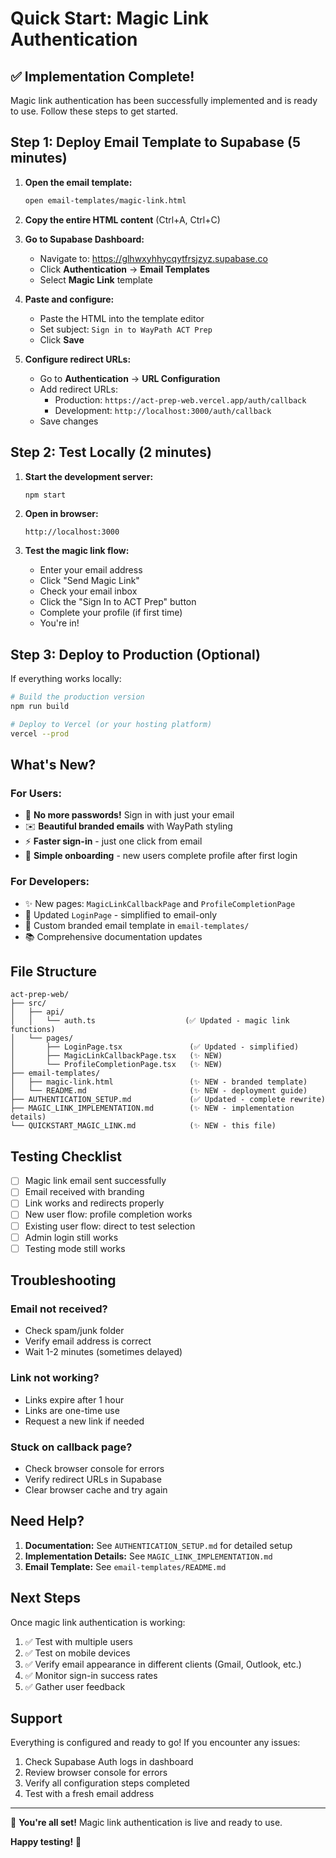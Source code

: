 # Quick Start: Magic Link Authentication

## ✅ Implementation Complete!

Magic link authentication has been successfully implemented and is ready to use. Follow these steps to get started.

## Step 1: Deploy Email Template to Supabase (5 minutes)

1. **Open the email template:**
   ```bash
   open email-templates/magic-link.html
   ```
   
2. **Copy the entire HTML content** (Ctrl+A, Ctrl+C)

3. **Go to Supabase Dashboard:**
   - Navigate to: https://glhwxyhhycqytfrsjzyz.supabase.co
   - Click **Authentication** → **Email Templates**
   - Select **Magic Link** template

4. **Paste and configure:**
   - Paste the HTML into the template editor
   - Set subject: `Sign in to WayPath ACT Prep`
   - Click **Save**

5. **Configure redirect URLs:**
   - Go to **Authentication** → **URL Configuration**
   - Add redirect URLs:
     - Production: `https://act-prep-web.vercel.app/auth/callback`
     - Development: `http://localhost:3000/auth/callback`
   - Save changes

## Step 2: Test Locally (2 minutes)

1. **Start the development server:**
   ```bash
   npm start
   ```

2. **Open in browser:**
   ```
   http://localhost:3000
   ```

3. **Test the magic link flow:**
   - Enter your email address
   - Click "Send Magic Link"
   - Check your email inbox
   - Click the "Sign In to ACT Prep" button
   - Complete your profile (if first time)
   - You're in!

## Step 3: Deploy to Production (Optional)

If everything works locally:

```bash
# Build the production version
npm run build

# Deploy to Vercel (or your hosting platform)
vercel --prod
```

## What's New?

### For Users:
- 🔐 **No more passwords!** Sign in with just your email
- ✉️ **Beautiful branded emails** with WayPath styling
- ⚡ **Faster sign-in** - just one click from email
- 🎯 **Simple onboarding** - new users complete profile after first login

### For Developers:
- ✨ New pages: `MagicLinkCallbackPage` and `ProfileCompletionPage`
- 🔧 Updated `LoginPage` - simplified to email-only
- 📧 Custom branded email template in `email-templates/`
- 📚 Comprehensive documentation updates

## File Structure

```
act-prep-web/
├── src/
│   ├── api/
│   │   └── auth.ts                    (✅ Updated - magic link functions)
│   └── pages/
│       ├── LoginPage.tsx               (✅ Updated - simplified)
│       ├── MagicLinkCallbackPage.tsx   (✨ NEW)
│       └── ProfileCompletionPage.tsx   (✨ NEW)
├── email-templates/
│   ├── magic-link.html                 (✨ NEW - branded template)
│   └── README.md                       (✨ NEW - deployment guide)
├── AUTHENTICATION_SETUP.md             (✅ Updated - complete rewrite)
├── MAGIC_LINK_IMPLEMENTATION.md        (✨ NEW - implementation details)
└── QUICKSTART_MAGIC_LINK.md            (✨ NEW - this file)
```

## Testing Checklist

- [ ] Magic link email sent successfully
- [ ] Email received with branding
- [ ] Link works and redirects properly
- [ ] New user flow: profile completion works
- [ ] Existing user flow: direct to test selection
- [ ] Admin login still works
- [ ] Testing mode still works

## Troubleshooting

### Email not received?
- Check spam/junk folder
- Verify email address is correct
- Wait 1-2 minutes (sometimes delayed)

### Link not working?
- Links expire after 1 hour
- Links are one-time use
- Request a new link if needed

### Stuck on callback page?
- Check browser console for errors
- Verify redirect URLs in Supabase
- Clear browser cache and try again

## Need Help?

1. **Documentation:** See `AUTHENTICATION_SETUP.md` for detailed setup
2. **Implementation Details:** See `MAGIC_LINK_IMPLEMENTATION.md`
3. **Email Template:** See `email-templates/README.md`

## Next Steps

Once magic link authentication is working:

1. ✅ Test with multiple users
2. ✅ Test on mobile devices
3. ✅ Verify email appearance in different clients (Gmail, Outlook, etc.)
4. ✅ Monitor sign-in success rates
5. ✅ Gather user feedback

## Support

Everything is configured and ready to go! If you encounter any issues:

1. Check Supabase Auth logs in dashboard
2. Review browser console for errors
3. Verify all configuration steps completed
4. Test with a fresh email address

---

🎉 **You're all set!** Magic link authentication is live and ready to use.

**Happy testing!** 🚀

